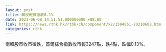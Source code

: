 ```yaml
---
layout: post
title: 韓股輕微低收0.1%
date: 2021-06-08 14:51:51.000000000 +08:00
link: https://news.rthk.hk/rthk/ch/component/k2/1594851-20210608.htm
categories: rthk
---
```


南韓股市收市微跌，首爾綜合指數收市報3247點，跌4點，跌幅0.13%。

